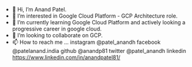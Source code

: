 - 👋 Hi, I’m Anand Patel.
- 👀 I’m interested in Google Cloud Platform - GCP Architecture role.
- 🌱 I’m currently learning Google Cloud Platform and actively looking a progressive career in google cloud.
- 💞️ I’m looking to collaborate on GCP.
- 📫 How to reach me ... 
    instagram       @patel_anandh
    facebook        @patelanand.india
    github          @anandp81
    twitter         @patel_anandh
    linkedin        https://www.linkedin.com/in/anandpatel81/
    

<!---
anandp81/anandp81 is a ✨ special ✨ repository because its `README.md` (this file) appears on your GitHub profile.
You can click the Preview link to take a look at your changes.
--->
